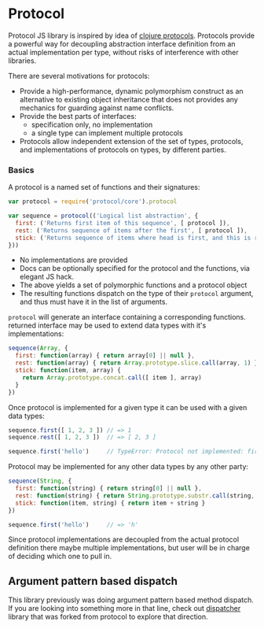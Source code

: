 # Protocol

Protocol JS library is inspired by idea of [clojure protocols]. Protocols
provide a powerful way for decoupling abstraction interface definition from
an actual implementation per type, without risks of interference with other
libraries.

There are several motivations for protocols:

- Provide a high-performance, dynamic polymorphism construct as an alternative
  to existing object inheritance that does not provides any mechanics for
  guarding against name conflicts.
- Provide the best parts of interfaces:
    - specification only, no implementation
    - a single type can implement multiple protocols
- Protocols allow independent extension of the set of types, protocols, and
  implementations of protocols on types, by different parties.

### Basics

A protocol is a named set of functions and their signatures:

```js
var protocol = require('protocol/core').protocol

var sequence = protocol(('Logical list abstraction', {
  first: ('Returns first item of this sequence', [ protocol ]),
  rest: ('Returns sequence of items after the first', [ protocol ]),
  stick: ('Returns sequence of items where head is first, and this is rest', [ Object, protocol ])
}))
```

- No implementations are provided
- Docs can be optionally specified for the protocol and the functions, via
  elegant JS hack.
- The above yields a set of polymorphic functions and a protocol object
- The resulting functions dispatch on the type of their `protocol` argument,
  and thus must have it in the list of arguments.

`protocol` will generate an interface containing a corresponding functions.
returned interface may be used to extend data types with it's implementations:

```js
sequence(Array, {
  first: function(array) { return array[0] || null },
  rest: function(array) { return Array.prototype.slice.call(array, 1) },
  stick: function(item, array) {
    return Array.prototype.concat.call([ item ], array)
  }
})
```

Once protocol is implemented for a given type it can be used with a given data
types:

```js
sequence.first([ 1, 2, 3 ]) // => 1
sequence.rest([ 1, 2, 3 ])  // => [ 2, 3 ]

sequence.first('hello')     // TypeError: Protocol not implemented: first
```

Protocol may be implemented for any other data types by any other party:

```js
sequence(String, {
  first: function(string) { return string[0] || null },
  rest: function(string) { return String.prototype.substr.call(string, 1) },
  stick: function(item, string) { return item + string }
})

sequence.first('hello')     // => 'h'
```

Since protocol implementations are decoupled from the actual protocol
definition there maybe multiple implementations, but user will be in charge of
deciding which one to pull in.


## Argument pattern based dispatch

This library previously was doing argument pattern based method dispatch.
If you are looking into something more in that line, check out [dispatcher]
library that was forked from protocol to explore that direction.

[dispatcher]:https://github.com/Gozala/dispatcher/ "Argument patter based dispatch"
[clojure protocols]:http://clojure.org/protocols "Clojure protocols"
